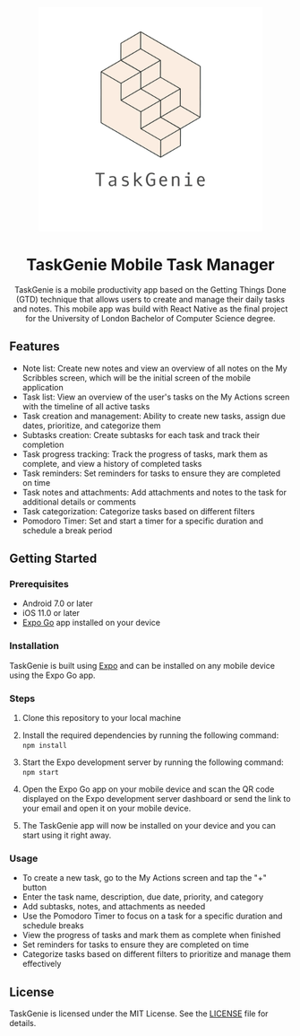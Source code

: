 <p align="center">
   <img src="/assets/logo.png"  width="400"  >
</p>

<h1 align="center">TaskGenie Mobile Task Manager </h1>

<p align="center">
TaskGenie is a mobile productivity app based on the Getting Things Done (GTD) technique that allows users to create and manage their daily tasks and notes. This mobile app was build with React Native as the final project for the University of London Bachelor of Computer Science degree.
</p>

Features
--------

-   Note list: Create new notes and view an overview of all notes on the My Scribbles screen, which will be the initial screen of the mobile application
-   Task list: View an overview of the user's tasks on the My Actions screen with the timeline of all active tasks
-   Task creation and management: Ability to create new tasks, assign due dates, prioritize, and categorize them
-   Subtasks creation: Create subtasks for each task and track their completion
-   Task progress tracking: Track the progress of tasks, mark them as complete, and view a history of completed tasks
-   Task reminders: Set reminders for tasks to ensure they are completed on time
-   Task notes and attachments: Add attachments and notes to the task for additional details or comments
-   Task categorization: Categorize tasks based on different filters
-   Pomodoro Timer: Set and start a timer for a specific duration and schedule a break period

Getting Started
---------------

### Prerequisites

-   Android 7.0 or later
-   iOS 11.0 or later
-   [Expo Go](https://expo.io/client) app installed on your device

### Installation

TaskGenie is built using [Expo](https://expo.io/) and can be installed on any mobile device using the Expo Go app.

### Steps

1.  Clone this repository to your local machine

2.  Install the required dependencies by running the following command:  
    `npm install`

3.  Start the Expo development server by running the following command:  
    `npm start`
    
4.  Open the Expo Go app on your mobile device and scan the QR code displayed on the Expo development server dashboard or send the link to your email and open it on your mobile device.
5.  The TaskGenie app will now be installed on your device and you can start using it right away.

### Usage

-   To create a new task, go to the My Actions screen and tap the "+" button
-   Enter the task name, description, due date, priority, and category
-   Add subtasks, notes, and attachments as needed
-   Use the Pomodoro Timer to focus on a task for a specific duration and schedule breaks
-   View the progress of tasks and mark them as complete when finished
-   Set reminders for tasks to ensure they are completed on time
-   Categorize tasks based on different filters to prioritize and manage them effectively


License
-------

TaskGenie is licensed under the MIT License. See the [LICENSE](https://chat.openai.com/LICENSE) file for details.
